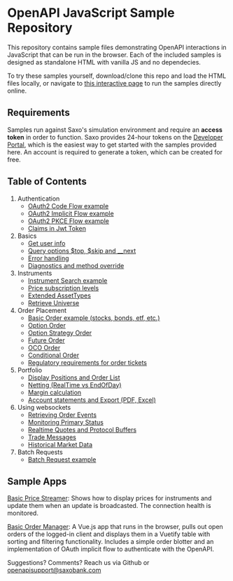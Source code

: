 # OpenAPI JavaScript Sample Repository

This repository contains sample files demonstrating OpenAPI interactions in JavaScript that can be run in the browser. Each of the included samples is designed as standalone HTML with vanilla JS and no dependecies.

To try these samples yourself, download/clone this repo and load the HTML files locally, or navigate to [this interactive page](https://saxobank.github.io/openapi-samples-js/) to run the samples directly online.

## Requirements

Samples run against Saxo's simulation environment and require an **access token** in order to function. Saxo provides 24-hour tokens on the [Developer Portal](https://www.developer.saxo/openapi/token/), which is the easiest way to get started with the samples provided here. An account is required to generate a token, which can be created for free.

## Table of Contents

1. Authentication
   - [OAuth2 Code Flow example](authentication/oauth2-code-flow)
   - [OAuth2 Implicit Flow example](authentication/oauth2-implicit-flow)
   - [OAuth2 PKCE Flow example](authentication/oauth2-pkce-flow)
   - [Claims in Jwt Token](authentication/token-explained/)
2. Basics
   - [Get user info](basics/user-info)
   - [Query options $top, $skip and \_\_next](basics/query-options)
   - [Error handling](error-handling)
   - [Diagnostics and method override](basics/diagnostics)
3. Instruments
   - [Instrument Search example](instruments/instrument-search)
   - [Price subscription levels](instruments/entitlements)
   - [Extended AssetTypes](instruments/extended-assettypes)
   - [Retrieve Universe](instruments/instrument-retrieval)
4. Order Placement
   - [Basic Order example (stocks, bonds, etf, etc.)](orders/stocks)
   - [Option Order](orders/options)
   - [Option Strategy Order](orders/option-strategies)
   - [Future Order](orders/futures)
   - [OCO Order](orders/oco-orders)
   - [Conditional Order](orders/conditional-orders)
   - [Regulatory requirements for order tickets](orders/regulatory-requirements)
5. Portfolio
   - [Display Positions and Order List](portfolio/positions-orders)
   - [Netting (RealTime vs EndOfDay)](portfolio/netting)
   - [Margin calculation](portfolio/margin)
   - [Account statements and Export (PDF, Excel)](portfolio/download-reports)
6. Using websockets
   - [Retrieving Order Events](websockets/order-events-monitoring)
   - [Monitoring Primary Status](websockets/primary-monitoring)
   - [Realtime Quotes and Protocol Buffers](websockets/realtime-quotes)
   - [Trade Messages](websockets/trade-messages)
   - [Historical Market Data](websockets/historical-market-data)
7. Batch Requests
   - [Batch Request example](batch-request)

## Sample Apps

[Basic Price Streamer](sample-apps/realtime-quotes/): Shows how to display prices for instruments and update them when an update is broadcasted. The connection health is monitored.

[Basic Order Manager](sample-apps/basic-order-manager/): A Vue.js app that runs in the browser, pulls out open orders of the logged-in client and displays them in a Vuetify table with sorting and filtering functionality. Includes a simple order blotter and an implementation of OAuth implicit flow to authenticate with the OpenAPI.

Suggestions? Comments? Reach us via Github or openapisupport@saxobank.com
